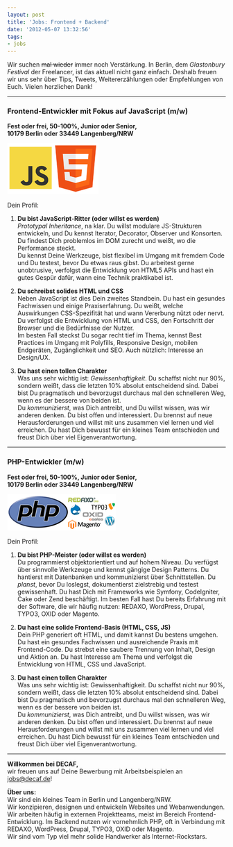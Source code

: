 ```yaml
---
layout: post
title: 'Jobs: Frontend + Backend'
date: '2012-05-07 13:32:56'
tags:
- jobs
---
```


Wir suchen <del>mal wieder</del> immer noch Verstärkung. In Berlin, dem *Glastonbury Festival* der Freelancer, ist das aktuell nicht ganz einfach. Deshalb freuen wir uns sehr über Tips, Tweets, Weitererzählungen oder Empfehlungen von Euch. Vielen herzlichen Dank!

---

### Frontend-Entwickler mit Fokus auf JavaScript (m/w)

**Fest oder frei, 50-100%, Junior oder Senior,  
10179 Berlin oder 33449 Langenberg/NRW**

![JavaScript, HTML](/content/images/2015/02/javascript-html.png)

Dein Profil:

1. **Du bist JavaScript-Ritter (oder willst es werden)**  
*Prototypal Inheritance*, na klar. Du willst modulare JS-Strukturen entwickeln, und Du kennst Iterator, Decorator, Observer und Konsorten. Du findest Dich problemlos im DOM zurecht und weißt, wo die Performance steckt.  
 Du kennst Deine Werkzeuge, bist flexibel im Umgang mit fremdem Code und Du testest, bevor Du etwas raus gibst. Du arbeitest gerne unobtrusive, verfolgst die Entwicklung von HTML5 APIs und hast ein gutes Gespür dafür, wann eine Technik praktikabel ist.  
 
2. **Du schreibst solides HTML und CSS**  
Neben JavaScript ist dies Dein zweites Standbein. Du hast ein gesundes Fachwissen und einige Praxiserfahrung. Du weißt, welche Auswirkungen CSS-Spezifität hat und wann Vererbung nützt oder nervt. Du verfolgst die Entwicklung von HTML und CSS, den Fortschritt der Browser und die Bedürfnisse der Nutzer.  
 Im besten Fall steckst Du sogar recht tief im Thema, kennst Best Practices im Umgang mit Polyfills, Responsive Design, mobilen Endgeräten, Zugänglichkeit und SEO. Auch nützlich: Interesse an Design/UX.  
 
3. **Du hast einen tollen Charakter**  
Was uns sehr wichtig ist: *Gewissenhaftigkeit*. Du schaffst nicht nur 90%, sondern weißt, dass die letzten 10% absolut entscheidend sind. Dabei bist Du pragmatisch und bevorzugst durchaus mal den schnelleren Weg, wenn es der bessere von beiden ist.  
 Du *kommunizierst*, was Dich antreibt, und Du willst wissen, was wir anderen denken. Du bist offen und interessiert. Du brennst auf neue Herausforderungen und willst mit uns zusammen viel lernen und viel erreichen. Du hast Dich bewusst für ein kleines Team entschieden und freust Dich über viel Eigenverantwortung.

---

### PHP-Entwickler (m/w)

**Fest oder frei, 50-100%, Junior oder Senior,  
10179 Berlin oder 33449 Langenberg/NRW**

![PHP, CMS, Shops](/content/images/2015/02/php.png)

Dein Profil:

1. **Du bist PHP-Meister (oder willst es werden)**  
Du programmierst objektorientiert und auf hohem Niveau. Du verfügst über sinnvolle Werkzeuge und kennst gängige Design Patterns. Du hantierst mit Datenbanken und kommunizierst über Schnittstellen. Du *planst*, bevor Du loslegst, dokumentierst zielstrebig und testest gewissenhaft. Du hast Dich mit Frameworks wie Symfony, CodeIgniter, Cake oder Zend beschäftigt. Im besten Fall hast Du bereits Erfahrung mit der Software, die wir häufig nutzen: REDAXO, WordPress, Drupal, TYPO3, OXID oder Magento.  

2. **Du hast eine solide Frontend-Basis (HTML, CSS, JS)**  
Dein PHP generiert oft HTML, und damit kannst Du bestens umgehen. Du hast ein gesundes Fachwissen und ausreichende Praxis mit Frontend-Code. Du strebst eine saubere Trennung von Inhalt, Design und Aktion an. Du hast Interesse am Thema und verfolgst die Entwicklung von HTML, CSS und JavaScript.

3. **Du hast einen tollen Charakter**  
Was uns sehr wichtig ist: Gewissenhaftigkeit. Du schaffst nicht nur 90%, sondern weißt, dass die letzten 10% absolut entscheidend sind. Dabei bist Du pragmatisch und bevorzugst durchaus mal den schnelleren Weg, wenn es der bessere von beiden ist.  
 Du *kommunizierst*, was Dich antreibt, und Du willst wissen, was wir anderen denken. Du bist offen und interessiert. Du brennst auf neue Herausforderungen und willst mit uns zusammen viel lernen und viel erreichen. Du hast Dich bewusst für ein kleines Team entschieden und freust Dich über viel Eigenverantwortung.

---

**Willkommen bei DECAF,**  
 wir freuen uns auf Deine Bewerbung mit Arbeitsbeispielen an [jobs@decaf.de](mailto:jobs@decaf.de)!

**Über uns:**  
 Wir sind ein kleines Team in Berlin und Langenberg/NRW.  
 Wir konzipieren, designen und entwickeln Websites und Webanwendungen. Wir arbeiten häufig in externen Projektteams, meist im Bereich Frontend-Entwicklung. Im Backend nutzen wir vornehmlich PHP, oft in Verbindung mit REDAXO, WordPress, Drupal, TYPO3, OXID oder Magento.  
 Wir sind vom Typ viel mehr solide Handwerker als Internet-Rockstars.
